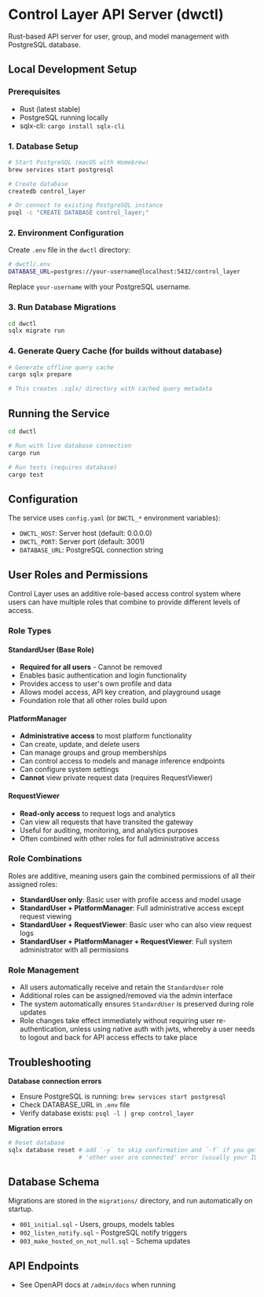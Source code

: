 # Control Layer API Server (dwctl)

Rust-based API server for user, group, and model management with PostgreSQL database.

## Local Development Setup

### Prerequisites

- Rust (latest stable)
- PostgreSQL running locally
- sqlx-cli: `cargo install sqlx-cli`

### 1. Database Setup

```bash
# Start PostgreSQL (macOS with Homebrew)
brew services start postgresql

# Create database
createdb control_layer

# Or connect to existing PostgreSQL instance
psql -c "CREATE DATABASE control_layer;"
```

### 2. Environment Configuration

Create `.env` file in the `dwctl` directory:

```bash
# dwctl/.env
DATABASE_URL=postgres://your-username@localhost:5432/control_layer
```

Replace `your-username` with your PostgreSQL username.

### 3. Run Database Migrations

```bash
cd dwctl
sqlx migrate run
```

### 4. Generate Query Cache (for builds without database)

```bash
# Generate offline query cache
cargo sqlx prepare

# This creates .sqlx/ directory with cached query metadata
```

## Running the Service

```bash
cd dwctl

# Run with live database connection
cargo run

# Run tests (requires database)
cargo test
```

## Configuration

The service uses `config.yaml` (or `DWCTL_*` environment variables):

- `DWCTL_HOST`: Server host (default: 0.0.0.0)
- `DWCTL_PORT`: Server port (default: 3001)
- `DATABASE_URL`: PostgreSQL connection string

## User Roles and Permissions

Control Layer uses an additive role-based access control system where users can have multiple roles that combine to provide different levels of access.

### Role Types

#### StandardUser (Base Role)
- **Required for all users** - Cannot be removed
- Enables basic authentication and login functionality
- Provides access to user's own profile and data
- Allows model access, API key creation, and playground usage
- Foundation role that all other roles build upon

#### PlatformManager
- **Administrative access** to most platform functionality
- Can create, update, and delete users
- Can manage groups and group memberships
- Can control access to models and manage inference endpoints
- Can configure system settings
- **Cannot** view private request data (requires RequestViewer)

#### RequestViewer
- **Read-only access** to request logs and analytics
- Can view all requests that have transited the gateway
- Useful for auditing, monitoring, and analytics purposes
- Often combined with other roles for full administrative access

### Role Combinations

Roles are additive, meaning users gain the combined permissions of all their assigned roles:

- **StandardUser only**: Basic user with profile access and model usage
- **StandardUser + PlatformManager**: Full administrative access except request viewing
- **StandardUser + RequestViewer**: Basic user who can also view request logs
- **StandardUser + PlatformManager + RequestViewer**: Full system administrator with all permissions

### Role Management

- All users automatically receive and retain the `StandardUser` role
- Additional roles can be assigned/removed via the admin interface
- The system automatically ensures `StandardUser` is preserved during role updates
- Role changes take effect immediately without requiring user re-authentication, unless using native auth with jwts, whereby a user needs to logout and back for API access effects to take place

## Troubleshooting

**Database connection errors**

- Ensure PostgreSQL is running: `brew services start postgresql`
- Check DATABASE_URL in `.env` file
- Verify database exists: `psql -l | grep control_layer`

**Migration errors**

```bash
# Reset database
sqlx database reset # add `-y` to skip confirmation and `-f` if you get a
                    # 'other user are connected' error (usually your IDE is also connected)
```

## Database Schema

Migrations are stored in the `migrations/` directory, and run automatically on startup.

- `001_initial.sql` - Users, groups, models tables
- `002_listen_notify.sql` - PostgreSQL notify triggers
- `003_make_hosted_on_not_null.sql` - Schema updates

## API Endpoints

- See OpenAPI docs at `/admin/docs` when running
